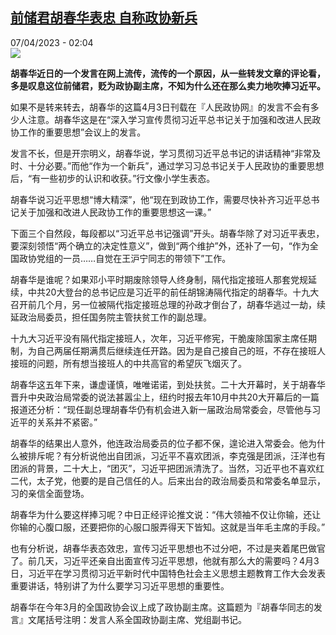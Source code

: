 <!--1680826502000-->
[前储君胡春华表忠 自称政协新兵](https://www.rfi.fr/cn/%E4%B8%AD%E5%9B%BD/20230407-%E5%89%8D%E5%82%A8%E5%90%9B%E8%83%A1%E6%98%A5%E5%8D%8E%E8%A1%A8%E5%BF%A0-%E8%87%AA%E7%A7%B0%E6%94%BF%E5%8D%8F%E6%96%B0%E5%85%B5)
------

<div>07/04/2023 - 02:04</div><img src="https://s.rfi.fr/media/display/9fbe3f6c-d4d7-11ed-ad31-005056a90284/w:1280/p:16x9/AP22292141127024.jpg"><p><strong>胡春华近日的一个发言在网上流传，流传的一个原因，从一些转发文章的评论看，多是叹息这位前储君，贬为政协副主席，不知为什么还在那么卖力地吹捧习近平。                    </strong></p><div><p><span><span><span><span>如果不是转来转去，胡春华的这篇</span>4<span>月</span>3<span>日刊载在『人民政协网』的发言不会有多少人注意。胡春华这是在“深入学习宣传贯彻习近平总书记关于加强和改进人民政协工作的重要思想”会议上的发言。</span></span></span></span></p><p><span><span><span><span>发言不长，但是开宗明义，胡春华说，学习贯彻习近平总书记的讲话精神“非常及时、十分必要。”而他“作为一个新兵”，通过学习习总书记关于人民政协的重要思想后，“有一些初步的认识和收获。”行文像小学生表态。</span></span></span></span></p><p><span><span><span><span>胡春华说习近平思想“博大精深”，他“现在到政协工作，需要尽快补齐习近平总书记关于加强和改进人民政协工作的重要思想这一课。”</span></span></span></span></p><p><span><span><span><span>下面三个自然段，每段都以“习近平总书记强调”开头。胡春华除了对习近平表忠，要深刻领悟“两个确立的决定性意义”，做到“两个维护”外，还补了一句，“作为全国政协党组的一员</span>……<span>自觉在王沪宁同志的带领下”工作。</span></span></span></span></p><p><span><span><span><span>胡春华是谁呢？如果邓小平时期废除领导人终身制，隔代指定接班人那套党规延续，中共</span>20<span>大登台的总书记应是习近平的前任胡锦涛隔代指定的胡春华。十九大召开前几个月，另一位被隔代指定接班总理的孙政才倒台了，胡春华逃过一劫，续延政治局委员，担任国务院主管扶贫工作的副总理。</span></span></span></span></p><p><span><span><span><span>十九大习近平没有隔代指定接班人，次年，习近平修宪，干脆废除国家主席任期制，为自己两届任期满贯后继续连任开路。因为是自己接自己的班，不存在接班人接班的问题，所有想当接班人的中共高官的希望灰飞烟灭了。</span></span></span></span></p><p><span><span><span><span>胡春华这五年下来，谦虚谨慎，唯唯诺诺，到处扶贫。二十大开幕时，关于胡春华晋升中央政治局常委的说法甚嚣尘上，纽约时报去年</span>10<span>月中共</span>20<span>大开幕后的一篇报道还分析：“现任副总理胡春华仍有机会进入新一届政治局常委会，尽管他与习近平的关系并不紧密。”</span></span></span></span></p><p><span><span><span><span>胡春华的结果出人意外，他连政治局委员的位子都不保，遑论进入常委会。他为什么被排斥呢？有分析说他出自团派，习近平不喜欢团派，李克强是团派，汪洋也有团派的背景，二十大上，“团灭”，习近平把团派清洗了。当然，习近平也不喜欢红二代，太子党，他要的是自己信任的人。后来出台的政治局委员和常委名单显示，习的亲信全面登场。</span></span></span></span></p><p><span><span><span><span>胡春华为什么要这样捧习呢？中日正经评论推文说：“伟大领袖不仅让你输，还让你输的心腹口服，还要把你的心服口服弄得天下皆知。这就是当年毛主席的手段。”</span></span></span></span></p><p><span><span><span><span>也有分析说，胡春华表态效忠，宣传习近平思想也不过分吧，不过是夹着尾巴做官了。前几天，习近平还亲自出面宣传习近平思想，他就有那么大的需要吗？</span>4<span>月</span>3<span>日，习近平在学习贯彻习近平新时代中国特色社会主义思想主题教育工作大会发表重要讲话，特别讲了为什么要学习习近平思想的重要性。</span></span></span></span></p><p><span><span><span><span>胡春华在今年</span>3<span>月的全国政协会议上成了政协副主席。这篇题为『胡春华同志的发言』文尾括号注明：发言人系全国政协副主席、党组副书记。</span></span></span></span></p><div data-selfpromo-newsletter></div><div data-selfpromo-app></div></div>
